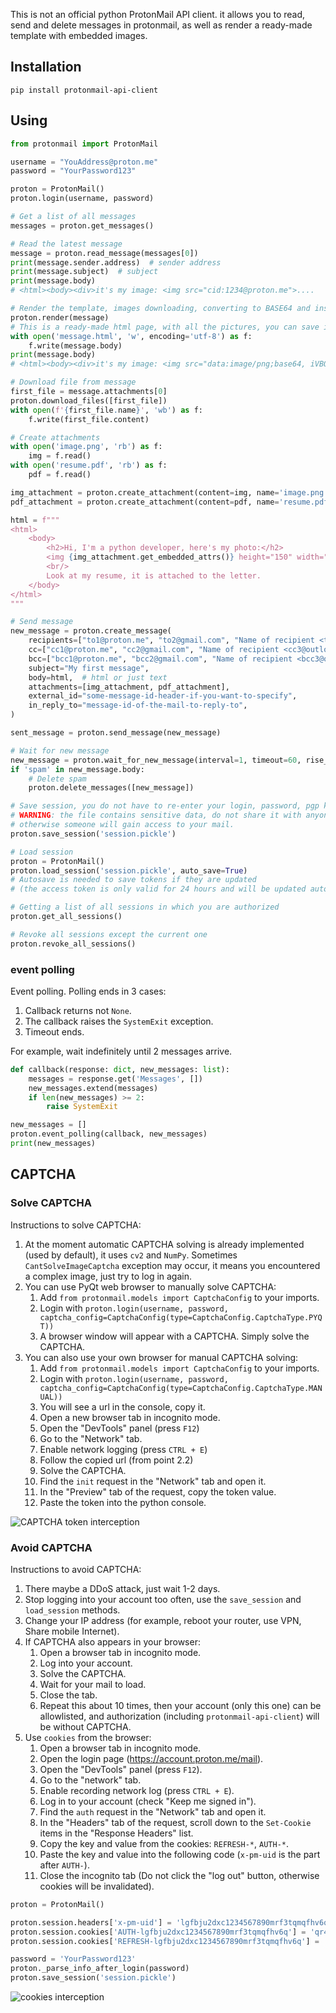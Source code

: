 This is not an official python ProtonMail API client. it allows you to read, send and delete messages in protonmail, as well as render a ready-made template with embedded images.


## Installation
``` 
pip install protonmail-api-client
```

## Using
```py
from protonmail import ProtonMail

username = "YouAddress@proton.me"
password = "YourPassword123"

proton = ProtonMail()
proton.login(username, password)

# Get a list of all messages
messages = proton.get_messages()

# Read the latest message
message = proton.read_message(messages[0])
print(message.sender.address)  # sender address
print(message.subject)  # subject
print(message.body)
# <html><body><div>it's my image: <img src="cid:1234@proton.me">....

# Render the template, images downloading, converting to BASE64 and insert into html
proton.render(message)
# This is a ready-made html page, with all the pictures, you can save it right away
with open('message.html', 'w', encoding='utf-8') as f:
    f.write(message.body)
print(message.body)
# <html><body><div>it's my image: <img src="data:image/png;base64, iVBORw0K..">....

# Download file from message
first_file = message.attachments[0]
proton.download_files([first_file])
with open(f'{first_file.name}', 'wb') as f:
    f.write(first_file.content)

# Create attachments
with open('image.png', 'rb') as f:
    img = f.read()
with open('resume.pdf', 'rb') as f:
    pdf = f.read()

img_attachment = proton.create_attachment(content=img, name='image.png')
pdf_attachment = proton.create_attachment(content=pdf, name='resume.pdf')

html = f"""
<html>
    <body>
        <h2>Hi, I'm a python developer, here's my photo:</h2>
        <img {img_attachment.get_embedded_attrs()} height="150" width="300">
        <br/>
        Look at my resume, it is attached to the letter.
    </body>
</html>
"""

# Send message
new_message = proton.create_message(
    recipients=["to1@proton.me", "to2@gmail.com", "Name of recipient <to3@outlook.com>"],
    cc=["cc1@proton.me", "cc2@gmail.com", "Name of recipient <cc3@outlook.com>"],
    bcc=["bcc1@proton.me", "bcc2@gmail.com", "Name of recipient <bcc3@outlook.com>"],
    subject="My first message",
    body=html,  # html or just text
    attachments=[img_attachment, pdf_attachment],
    external_id="some-message-id-header-if-you-want-to-specify",
    in_reply_to="message-id-of-the-mail-to-reply-to",
)

sent_message = proton.send_message(new_message)

# Wait for new message
new_message = proton.wait_for_new_message(interval=1, timeout=60, rise_timeout=False, read_message=True)
if 'spam' in new_message.body:
    # Delete spam
    proton.delete_messages([new_message])

# Save session, you do not have to re-enter your login, password, pgp key, passphrase
# WARNING: the file contains sensitive data, do not share it with anyone,
# otherwise someone will gain access to your mail.
proton.save_session('session.pickle')

# Load session
proton = ProtonMail()
proton.load_session('session.pickle', auto_save=True)
# Autosave is needed to save tokens if they are updated
# (the access token is only valid for 24 hours and will be updated automatically)

# Getting a list of all sessions in which you are authorized
proton.get_all_sessions()

# Revoke all sessions except the current one
proton.revoke_all_sessions()
```

### event polling
Event polling. Polling ends in 3 cases:
1. Callback returns not `None`.
2. The callback raises the `SystemExit` exception.
3. Timeout ends.

For example, wait indefinitely until 2 messages arrive.
```python
def callback(response: dict, new_messages: list):
    messages = response.get('Messages', [])
    new_messages.extend(messages)
    if len(new_messages) >= 2:
        raise SystemExit

new_messages = []
proton.event_polling(callback, new_messages)
print(new_messages)
```
## CAPTCHA
### Solve CAPTCHA
Instructions to solve CAPTCHA:
1. At the moment automatic CAPTCHA solving is already implemented (used by default), it uses `cv2` and `NumPy`. Sometimes `CantSolveImageCaptcha` exception may occur, it means you encountered a complex image, just try to log in again.
2. You can use PyQt web browser to manually solve CAPTCHA:
   1. Add `from protonmail.models import CaptchaConfig` to your imports.
   2. Login with `proton.login(username, password, captcha_config=CaptchaConfig(type=CaptchaConfig.CaptchaType.PYQT))`
   3. A browser window will appear with a CAPTCHA. Simply solve the CAPTCHA.
3. You can also use your own browser for manual CAPTCHA solving:
   1. Add `from protonmail.models import CaptchaConfig` to your imports.
   2. Login with `proton.login(username, password, captcha_config=CaptchaConfig(type=CaptchaConfig.CaptchaType.MANUAL))`
   3. You will see a url in the console, copy it.
   4. Open a new browser tab in incognito mode.
   5. Open the "DevTools" panel (press `F12`)
   6. Go to the "Network" tab.
   7. Enable network logging (press `CTRL + E`)
   8. Follow the copied url (from point 2.2)
   9. Solve the CAPTCHA.
   10. Find the `init` request in the "Network" tab and open it.
   11. In the "Preview" tab of the request, copy the token value.
   12. Paste the token into the python console.

![CAPTCHA token interception](assets/captcha-token-interception.png)

### Avoid CAPTCHA
Instructions to avoid CAPTCHA:
1. There maybe a DDoS attack, just wait 1-2 days.
2. Stop logging into your account too often, use the `save_session` and `load_session` methods.
3. Change your IP address (for example, reboot your router, use VPN, Share mobile Internet).
4. If CAPTCHA also appears in your browser:
   1. Open a browser tab in incognito mode.
   2. Log into your account.
   3. Solve the CAPTCHA.
   4. Wait for your mail to load.
   5. Close the tab.
   6. Repeat this about 10 times, then your account (only this one) can be allowlisted, and authorization (including `protonmail-api-client`) will be without CAPTCHA.
5. Use `cookies` from the browser:
   1. Open a browser tab in incognito mode.
   2. Open the login page (https://account.proton.me/mail).
   3. Open the "DevTools" panel (press `F12`).
   4. Go to the "network" tab.
   5. Enable recording network log (press `CTRL + E`).
   6. Log in to your account (check "Keep me signed in").
   7. Find the `auth` request in the "Network" tab and open it.
   8. In the "Headers" tab of the request, scroll down to the `Set-Cookie` items in the "Response Headers" list.
   9. Copy the key and value from the cookies: `REFRESH-*`, `AUTH-*`.
   10. Paste the key and value into the following code (`x-pm-uid` is the part after `AUTH-`).
   11. Close the incognito tab (Do not click the "log out" button, otherwise cookies will be invalidated).
```python
proton = ProtonMail()

proton.session.headers['x-pm-uid'] = 'lgfbju2dxc1234567890mrf3tqmqfhv6q'  # This is the part after `AUTH-`
proton.session.cookies['AUTH-lgfbju2dxc1234567890mrf3tqmqfhv6q'] = 'qr4uci1234567890anafsku8dd34vkwq'
proton.session.cookies['REFRESH-lgfbju2dxc1234567890mrf3tqmqfhv6q'] = '%7B%22ResponseType%22%3A%22token%22%2C%22ClientID%22%3A%22WebAccount%22%2C%22GrantType%22%3A%22refresh_token%22%2C%22RefreshToken%22%3A%22ceo5gp1234567890fghuinsxxtgmpvdduxg%22%2C%22UID%22%3A%22lgfbju2dxc1234567890mrf3tqmqfhv6q%22%7D'

password = 'YourPassword123'
proton._parse_info_after_login(password)
proton.save_session('session.pickle')
```
![cookies interception](assets/cookies-interception.png)
